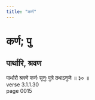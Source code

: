 ```yaml
---
title: "कर्ण"
---
```


# कर्ण; पु
## पार्थारि, श्रवण
पार्थारौ श्रवणे कर्णः सूनुः पुत्रे तथाऽनुजे ॥ ३० ॥<br />verse 3.1.1.30<br />page 0015

